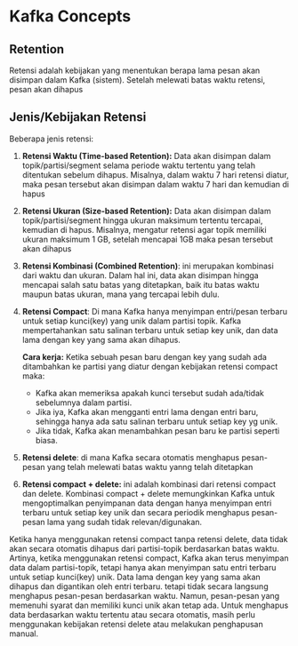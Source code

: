 # Kafka Concepts
## Retention
Retensi adalah kebijakan yang menentukan berapa lama pesan akan disimpan dalam Kafka (sistem). Setelah melewati batas waktu retensi, pesan akan dihapus

## Jenis/Kebijakan Retensi
Beberapa jenis retensi:
1. **Retensi Waktu (Time-based Retention):** Data akan disimpan dalam topik/partisi/segment selama periode waktu tertentu yang telah ditentukan sebelum dihapus. Misalnya, dalam waktu 7 hari retensi diatur, maka pesan tersebut akan disimpan dalam waktu 7 hari dan kemudian di hapus
2. **Retensi Ukuran (Size-based Retention):** Data akan disimpan dalam topik/partisi/segment hingga ukuran maksimum tertentu tercapai, kemudian di hapus. Misalnya, mengatur retensi agar topik memiliki ukuran maksimum 1 GB, setelah mencapai 1GB maka pesan tersebut akan dihapus
3. **Retensi Kombinasi (Combined Retention)**: ini merupakan kombinasi dari waktu dan ukuran. Dalam hal ini, data akan disimpan hingga mencapai salah satu batas yang ditetapkan, baik itu batas waktu maupun batas ukuran, mana yang tercapai lebih dulu.
4. **Retensi Compact**: Di mana Kafka hanya menyimpan entri/pesan terbaru untuk setiap kunci(key) yang unik dalam partisi topik. Kafka mempertahankan satu salinan terbaru untuk setiap key unik, dan data lama dengan key yang sama akan dihapus.

   **Cara kerja:**
   Ketika sebuah pesan baru dengan key yang sudah ada ditambahkan ke partisi yang diatur dengan kebijakan retensi compact maka:
   - Kafka akan memeriksa apakah kunci tersebut sudah ada/tidak sebelumnya dalam partisi.
   - Jika iya, Kafka akan mengganti entri lama dengan entri baru, sehingga hanya ada satu salinan terbaru untuk setiap key yg unik.
   - Jika tidak, Kafka akan menambahkan pesan baru ke partisi seperti biasa.
     
5. **Retensi delete**: di mana Kafka secara otomatis menghapus pesan-pesan yang telah melewati batas waktu yanng telah ditetapkan
6. **Retensi compact + delete:** ini adalah kombinasi dari retensi compact dan delete. Kombinasi compact + delete memungkinkan Kafka untuk mengoptimalkan penyimpanan data dengan hanya menyimpan entri terbaru untuk setiap key unik dan secara periodik menghapus pesan-pesan lama yang sudah tidak relevan/digunakan.

Ketika hanya menggunakan retensi compact tanpa retensi delete, data tidak akan secara otomatis dihapus dari partisi-topik berdasarkan batas waktu. 
Artinya, ketika menggunakan retensi compact, Kafka akan terus menyimpan data dalam partisi-topik, tetapi hanya akan menyimpan satu entri terbaru untuk setiap kunci(key) unik. Data lama dengan key yang sama akan dihapus dan digantikan oleh entri terbaru.
tetapi tidak secara langsung menghapus pesan-pesan berdasarkan waktu. Namun, pesan-pesan yang memenuhi syarat dan memiliki kunci unik akan tetap ada. Untuk menghapus data berdasarkan waktu tertentu atau secara otomatis, masih perlu menggunakan kebijakan retensi delete atau melakukan penghapusan manual.


